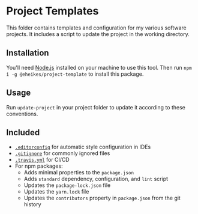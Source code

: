 # Project Templates

This folder contains templates and configuration for my various software projects. It includes a script to update the project in the working directory.

## Installation

You'll need [Node.js](https://nodejs.org/) installed on your machine to use this tool. Then run `npm i -g @eheikes/project-template` to install this package.

## Usage

Run `update-project` in your project folder to update it according to these conventions.

## Included

* [`.editorconfig`](templates/editorconfig) for automatic style configuration in IDEs
* [`.gitignore`](templates/gitignore) for commonly ignored files
* [`.travis.yml`](templates/travis.yml) for CI/CD
* For npm packages:
  * Adds minimal properties to the `package.json`
  * Adds `standard` dependency, configuration, and `lint` script
  * Updates the `package-lock.json` file
  * Updates the `yarn.lock` file
  * Updates the `contributors` property in `package.json` from the git history
